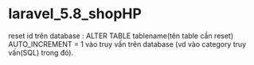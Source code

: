 # laravel_5.8_shopHP
reset id trên database : ALTER TABLE tablename(tên table cần reset) AUTO_INCREMENT = 1
vào truy vấn trên database (vd vào category truy vấn(SQL) trong đó).
